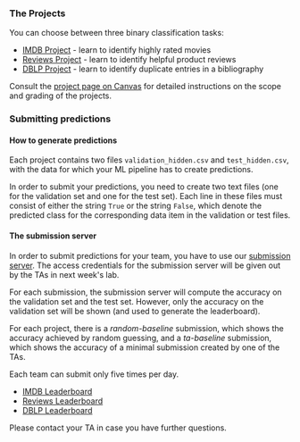### The Projects

You can choose between three binary classification tasks:

* [IMDB Project](imdb/) - learn to identify highly rated movies
* [Reviews Project](reviews/) - learn to identify helpful product reviews
* [DBLP Project](dblp/) - learn to identify duplicate entries in a bibliography

Consult the [project page on Canvas](https://canvas.uva.nl/courses/28750/pages/projects) for detailed instructions on the scope and grading of the projects.

### Submitting predictions

#### How to generate predictions

Each project contains two files `validation_hidden.csv` and `test_hidden.csv`, with the data for which your ML pipeline has to create predictions.

In order to submit your predictions, you need to create two text files (one for the validation set and one for the test set). Each line in these files
must consist of either the string `True` or the string `False`, which denote the predicted class for the corresponding data item in the validation or test files.

#### The submission server

In order to submit predictions for your team, you have to use our [submission server](http://big-data-competitions.westeurope.cloudapp.azure.com:8080/). The access credentials for the submission server will be given out by the TAs in next week's lab.

For each submission, the submission server will compute the accuracy on the validation set and the test set. However, only the accuracy on the validation set will be shown (and used to generate the leaderboard).

For each project, there is a _random-baseline_ submission, which shows the accuracy achieved by random guessing, and a _ta-baseline_ submission, which shows the accuracy of a minimal submission created by one of the TAs.

Each team can submit only five times per day.

 * [IMDB Leaderboard](http://big-data-competitions.westeurope.cloudapp.azure.com:8080/competitions/imdb)
 * [Reviews Leaderboard](http://big-data-competitions.westeurope.cloudapp.azure.com:8080/competitions/reviews)
 * [DBLP Leaderboard](http://big-data-competitions.westeurope.cloudapp.azure.com:8080/competitions/dblp)

Please contact your TA in case you have further questions.
